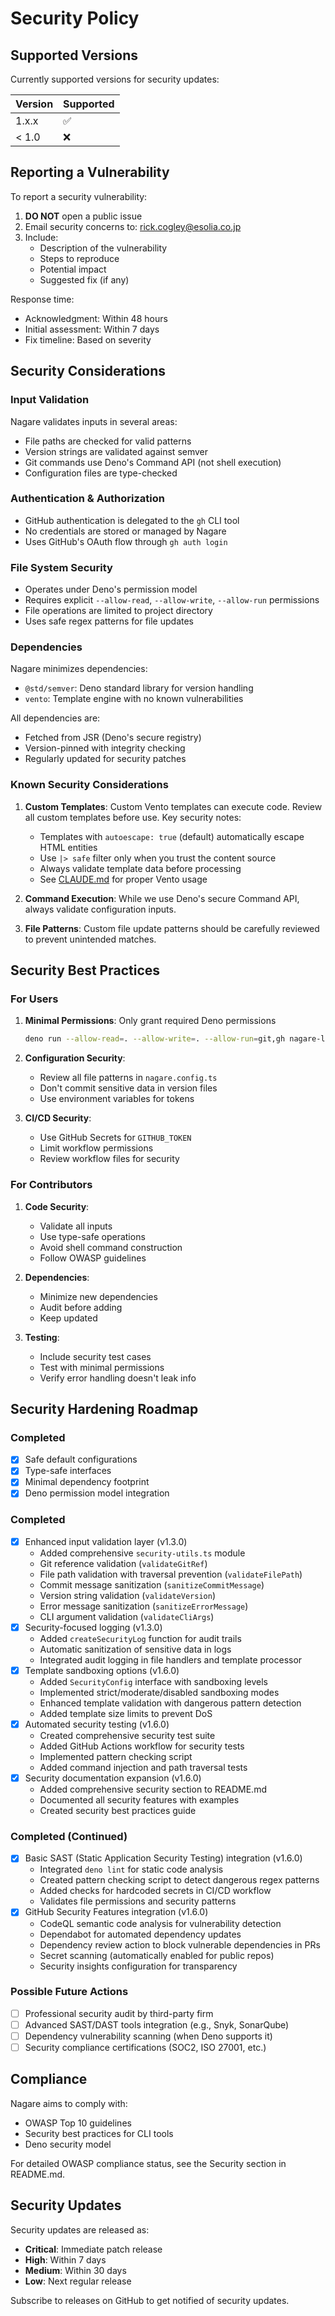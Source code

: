 # Security Policy

## Supported Versions

Currently supported versions for security updates:

| Version | Supported          |
| ------- | ------------------ |
| 1.x.x   | :white_check_mark: |
| < 1.0   | :x:                |

## Reporting a Vulnerability

To report a security vulnerability:

1. **DO NOT** open a public issue
2. Email security concerns to: rick.cogley@esolia.co.jp
3. Include:
   - Description of the vulnerability
   - Steps to reproduce
   - Potential impact
   - Suggested fix (if any)

Response time:

- Acknowledgment: Within 48 hours
- Initial assessment: Within 7 days
- Fix timeline: Based on severity

## Security Considerations

### Input Validation

Nagare validates inputs in several areas:

- File paths are checked for valid patterns
- Version strings are validated against semver
- Git commands use Deno's Command API (not shell execution)
- Configuration files are type-checked

### Authentication & Authorization

- GitHub authentication is delegated to the `gh` CLI tool
- No credentials are stored or managed by Nagare
- Uses GitHub's OAuth flow through `gh auth login`

### File System Security

- Operates under Deno's permission model
- Requires explicit `--allow-read`, `--allow-write`, `--allow-run` permissions
- File operations are limited to project directory
- Uses safe regex patterns for file updates

### Dependencies

Nagare minimizes dependencies:

- `@std/semver`: Deno standard library for version handling
- `vento`: Template engine with no known vulnerabilities

All dependencies are:

- Fetched from JSR (Deno's secure registry)
- Version-pinned with integrity checking
- Regularly updated for security patches

### Known Security Considerations

1. **Custom Templates**: Custom Vento templates can execute code. Review all custom templates before
   use. Key security notes:
   - Templates with `autoescape: true` (default) automatically escape HTML entities
   - Use `|> safe` filter only when you trust the content source
   - Always validate template data before processing
   - See [CLAUDE.md](./CLAUDE.md#vento-template-engine-guidelines) for proper Vento usage

2. **Command Execution**: While we use Deno's secure Command API, always validate configuration
   inputs.

3. **File Patterns**: Custom file update patterns should be carefully reviewed to prevent unintended
   matches.

## Security Best Practices

### For Users

1. **Minimal Permissions**: Only grant required Deno permissions
   ```bash
   deno run --allow-read=. --allow-write=. --allow-run=git,gh nagare-launcher.ts
   ```

2. **Configuration Security**:
   - Review all file patterns in `nagare.config.ts`
   - Don't commit sensitive data in version files
   - Use environment variables for tokens

3. **CI/CD Security**:
   - Use GitHub Secrets for `GITHUB_TOKEN`
   - Limit workflow permissions
   - Review workflow files for security

### For Contributors

1. **Code Security**:
   - Validate all inputs
   - Use type-safe operations
   - Avoid shell command construction
   - Follow OWASP guidelines

2. **Dependencies**:
   - Minimize new dependencies
   - Audit before adding
   - Keep updated

3. **Testing**:
   - Include security test cases
   - Test with minimal permissions
   - Verify error handling doesn't leak info

## Security Hardening Roadmap

### Completed

- [x] Safe default configurations
- [x] Type-safe interfaces
- [x] Minimal dependency footprint
- [x] Deno permission model integration

### Completed

- [x] Enhanced input validation layer (v1.3.0)
  - Added comprehensive `security-utils.ts` module
  - Git reference validation (`validateGitRef`)
  - File path validation with traversal prevention (`validateFilePath`)
  - Commit message sanitization (`sanitizeCommitMessage`)
  - Version string validation (`validateVersion`)
  - Error message sanitization (`sanitizeErrorMessage`)
  - CLI argument validation (`validateCliArgs`)
- [x] Security-focused logging (v1.3.0)
  - Added `createSecurityLog` function for audit trails
  - Automatic sanitization of sensitive data in logs
  - Integrated audit logging in file handlers and template processor
- [x] Template sandboxing options (v1.6.0)
  - Added `SecurityConfig` interface with sandboxing levels
  - Implemented strict/moderate/disabled sandboxing modes
  - Enhanced template validation with dangerous pattern detection
  - Added template size limits to prevent DoS
- [x] Automated security testing (v1.6.0)
  - Created comprehensive security test suite
  - Added GitHub Actions workflow for security tests
  - Implemented pattern checking script
  - Added command injection and path traversal tests
- [x] Security documentation expansion (v1.6.0)
  - Added comprehensive security section to README.md
  - Documented all security features with examples
  - Created security best practices guide

### Completed (Continued)

- [x] Basic SAST (Static Application Security Testing) integration (v1.6.0)
  - Integrated `deno lint` for static code analysis
  - Created pattern checking script to detect dangerous regex patterns
  - Added checks for hardcoded secrets in CI/CD workflow
  - Validates file permissions and security patterns
- [x] GitHub Security Features integration (v1.6.0)
  - CodeQL semantic code analysis for vulnerability detection
  - Dependabot for automated dependency updates
  - Dependency review action to block vulnerable dependencies in PRs
  - Secret scanning (automatically enabled for public repos)
  - Security insights configuration for transparency

### Possible Future Actions

- [ ] Professional security audit by third-party firm
- [ ] Advanced SAST/DAST tools integration (e.g., Snyk, SonarQube)
- [ ] Dependency vulnerability scanning (when Deno supports it)
- [ ] Security compliance certifications (SOC2, ISO 27001, etc.)

## Compliance

Nagare aims to comply with:

- OWASP Top 10 guidelines
- Security best practices for CLI tools
- Deno security model

For detailed OWASP compliance status, see the Security section in README.md.

## Security Updates

Security updates are released as:

- **Critical**: Immediate patch release
- **High**: Within 7 days
- **Medium**: Within 30 days
- **Low**: Next regular release

Subscribe to releases on GitHub to get notified of security updates.
